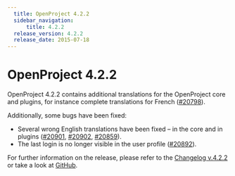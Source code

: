```yaml
---
  title: OpenProject 4.2.2
  sidebar_navigation:
      title: 4.2.2
  release_version: 4.2.2
  release_date: 2015-07-18
---
```



# OpenProject 4.2.2

OpenProject 4.2.2 contains additional translations for the OpenProject
core and plugins, for instance complete translations for French
([\#20798](https://community.openproject.org/work_packages/20798)).

Additionally, some bugs have been fixed:

  - Several wrong English translations have been fixed – in the core and
    in plugins
    ([\#20901](https://community.openproject.org/work_packages/20901),
    [\#20902](https://community.openproject.org/work_packages/20902),
    [\#20859](https://community.openproject.org/work_packages/20859)).
  - The last login is no longer visible in the user profile
    ([\#20892](https://community.openproject.org/work_packages/20892)).

For further information on the release, please refer to the [Changelog
v.4.2.2](https://community.openproject.org/versions/729) or take a look
at [GitHub](https://github.com/opf/openproject/tree/v4.2.2).

